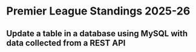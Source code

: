 # Premier League Standings 2025-26
## Update a table in a database using MySQL with data collected from a REST API



